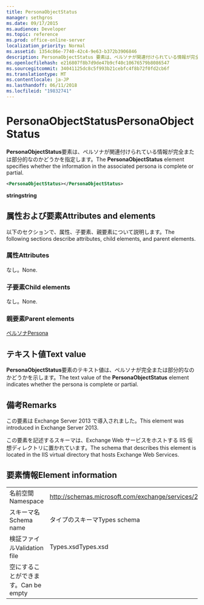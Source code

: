 ```yaml
---
title: PersonaObjectStatus
manager: sethgros
ms.date: 09/17/2015
ms.audience: Developer
ms.topic: reference
ms.prod: office-online-server
localization_priority: Normal
ms.assetid: 1354c86e-7740-42c4-9e63-b372b3906846
description: PersonaObjectStatus 要素は、ペルソナが関連付けられている情報が完全または部分的なのかどうかを指定します。
ms.openlocfilehash: e216807f8b7d9de47b9cf40c10676579b8086547
ms.sourcegitcommit: 34041125dc8c5f993b21cebfc4f8b72f0fd2cb6f
ms.translationtype: MT
ms.contentlocale: ja-JP
ms.lasthandoff: 06/11/2018
ms.locfileid: "19832741"
---
```

# <a name="personaobjectstatus"></a><span data-ttu-id="c143b-103">PersonaObjectStatus</span><span class="sxs-lookup"><span data-stu-id="c143b-103">PersonaObjectStatus</span></span>

<span data-ttu-id="c143b-104">**PersonaObjectStatus**要素は、ペルソナが関連付けられている情報が完全または部分的なのかどうかを指定します。</span><span class="sxs-lookup"><span data-stu-id="c143b-104">The **PersonaObjectStatus** element specifies whether the information in the associated persona is complete or partial.</span></span> 
  
```XML
<PersonaObjectStatus></PersonaObjectStatus>
```

 <span data-ttu-id="c143b-105">**string**</span><span class="sxs-lookup"><span data-stu-id="c143b-105">**string**</span></span>
## <a name="attributes-and-elements"></a><span data-ttu-id="c143b-106">属性および要素</span><span class="sxs-lookup"><span data-stu-id="c143b-106">Attributes and elements</span></span>

<span data-ttu-id="c143b-107">以下のセクションで、属性、子要素、親要素について説明します。</span><span class="sxs-lookup"><span data-stu-id="c143b-107">The following sections describe attributes, child elements, and parent elements.</span></span>
  
### <a name="attributes"></a><span data-ttu-id="c143b-108">属性</span><span class="sxs-lookup"><span data-stu-id="c143b-108">Attributes</span></span>

<span data-ttu-id="c143b-109">なし。</span><span class="sxs-lookup"><span data-stu-id="c143b-109">None.</span></span>
  
### <a name="child-elements"></a><span data-ttu-id="c143b-110">子要素</span><span class="sxs-lookup"><span data-stu-id="c143b-110">Child elements</span></span>

<span data-ttu-id="c143b-111">なし。</span><span class="sxs-lookup"><span data-stu-id="c143b-111">None.</span></span>
  
### <a name="parent-elements"></a><span data-ttu-id="c143b-112">親要素</span><span class="sxs-lookup"><span data-stu-id="c143b-112">Parent elements</span></span>

[<span data-ttu-id="c143b-113">ペルソナ</span><span class="sxs-lookup"><span data-stu-id="c143b-113">Persona</span></span>](persona.md)
  
## <a name="text-value"></a><span data-ttu-id="c143b-114">テキスト値</span><span class="sxs-lookup"><span data-stu-id="c143b-114">Text value</span></span>

<span data-ttu-id="c143b-115">**PersonaObjectStatus**要素のテキスト値は、ペルソナが完全または部分的なのかどうかを示します。</span><span class="sxs-lookup"><span data-stu-id="c143b-115">The text value of the **PersonaObjectStatus** element indicates whether the persona is complete or partial.</span></span> 
  
## <a name="remarks"></a><span data-ttu-id="c143b-116">備考</span><span class="sxs-lookup"><span data-stu-id="c143b-116">Remarks</span></span>

<span data-ttu-id="c143b-117">この要素は Exchange Server 2013 で導入されました。</span><span class="sxs-lookup"><span data-stu-id="c143b-117">This element was introduced in Exchange Server 2013.</span></span>
  
<span data-ttu-id="c143b-118">この要素を記述するスキーマは、Exchange Web サービスをホストする IIS 仮想ディレクトリに置かれています。</span><span class="sxs-lookup"><span data-stu-id="c143b-118">The schema that describes this element is located in the IIS virtual directory that hosts Exchange Web Services.</span></span>
  
## <a name="element-information"></a><span data-ttu-id="c143b-119">要素情報</span><span class="sxs-lookup"><span data-stu-id="c143b-119">Element information</span></span>

|||
|:-----|:-----|
|<span data-ttu-id="c143b-120">名前空間</span><span class="sxs-lookup"><span data-stu-id="c143b-120">Namespace</span></span>  <br/> |http://schemas.microsoft.com/exchange/services/2006/types  <br/> |
|<span data-ttu-id="c143b-121">スキーマ名</span><span class="sxs-lookup"><span data-stu-id="c143b-121">Schema name</span></span>  <br/> |<span data-ttu-id="c143b-122">タイプのスキーマ</span><span class="sxs-lookup"><span data-stu-id="c143b-122">Types schema</span></span>  <br/> |
|<span data-ttu-id="c143b-123">検証ファイル</span><span class="sxs-lookup"><span data-stu-id="c143b-123">Validation file</span></span>  <br/> |<span data-ttu-id="c143b-124">Types.xsd</span><span class="sxs-lookup"><span data-stu-id="c143b-124">Types.xsd</span></span>  <br/> |
|<span data-ttu-id="c143b-125">空にすることができます。</span><span class="sxs-lookup"><span data-stu-id="c143b-125">Can be empty</span></span>  <br/> ||
   

